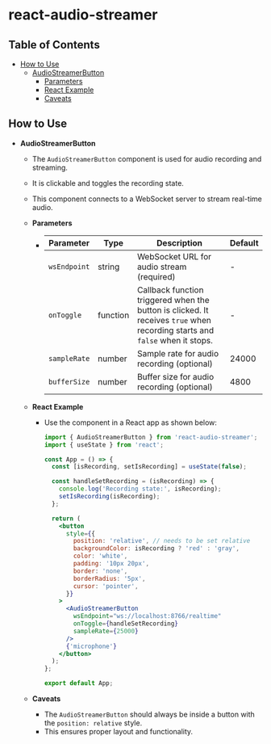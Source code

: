 # react-audio-streamer

## Table of Contents

- [How to Use](#how-to-use)
  - [AudioStreamerButton](#audiostreamerbutton)
    - [Parameters](#parameters)
    - [React Example](#react-example)
    - [Caveats](#caveats)

## How to Use

- **AudioStreamerButton**

  - The `AudioStreamerButton` component is used for audio recording and streaming.
  - It is clickable and toggles the recording state.
  - This component connects to a WebSocket server to stream real-time audio.

  - **Parameters**

    - | Parameter    | Type     | Description                                                                                                                 | Default |
      | ------------ | -------- | --------------------------------------------------------------------------------------------------------------------------- | ------- |
      | `wsEndpoint` | string   | WebSocket URL for audio stream (required)                                                                                   | -       |
      | `onToggle`   | function | Callback function triggered when the button is clicked. It receives `true` when recording starts and `false` when it stops. | -       |
      | `sampleRate` | number   | Sample rate for audio recording (optional)                                                                                  | 24000   |
      | `bufferSize` | number   | Buffer size for audio recording (optional)                                                                                  | 4800    |

  - **React Example**

    - Use the component in a React app as shown below:

      ```jsx
      import { AudioStreamerButton } from 'react-audio-streamer';
      import { useState } from 'react';

      const App = () => {
        const [isRecording, setIsRecording] = useState(false);

        const handleSetRecording = (isRecording) => {
          console.log('Recording state:', isRecording);
          setIsRecording(isRecording);
        };

        return (
          <button
            style={{
              position: 'relative', // needs to be set relative
              backgroundColor: isRecording ? 'red' : 'gray',
              color: 'white',
              padding: '10px 20px',
              border: 'none',
              borderRadius: '5px',
              cursor: 'pointer',
            }}
          >
            <AudioStreamerButton
              wsEndpoint="ws://localhost:8766/realtime"
              onToggle={handleSetRecording}
              sampleRate={25000}
            />
            {'microphone'}
          </button>
        );
      };

      export default App;
      ```

  - **Caveats**
    - The `AudioStreamerButton` should always be inside a button with the `position: relative` style.
    - This ensures proper layout and functionality.
